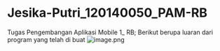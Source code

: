# Jesika-Putri_120140050_PAM-RB
Tugas Pengembangan Aplikasi Mobile  1_  RB;
Berikut berupa luaran dari program yang telah di buat
![image.png]({})

